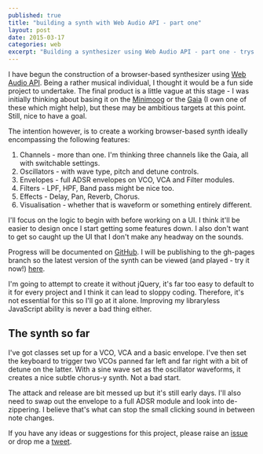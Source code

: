 ```yaml
---
published: true
title: "building a synth with Web Audio API - part one"
layout: post
date: 2015-03-17
categories: web
excerpt: "Building a synthesizer using Web Audio API - part one - trys mudford. front-end developer in Sussex"
---
```


I have begun the construction of a browser-based synthesizer using [Web Audio API](https://dvcs.w3.org/hg/audio/raw-file/tip/webaudio/specification.html). Being a rather musical individual, I thought it would be a fun side project to undertake. The final product is a little vague at this stage - I was initially thinking about basing it on the [Minimoog](http://www.moogmusic.com/products/Minimoog-Voyagers) or the [Gaia](http://www.roland.co.uk/products/gaia_sh-01/) (I own one of these which might help), but these may be ambitious targets at this point. Still, nice to have a goal.

The intention however, is to create a working browser-based synth ideally encompassing the following features:

1. Channels - more than one. I'm thinking three channels like the Gaia, all with switchable settings.
2. Oscillators - with wave type, pitch and detune controls.
3. Envelopes - full ADSR envelopes on VCO, VCA and Filter modules.
3. Filters - LPF, HPF, Band pass might be nice too.
4. Effects - Delay, Pan, Reverb, Chorus.
5. Visualisation - whether that is waveform or something entirely different.

I'll focus on the logic to begin with before working on a UI. I think it'll be easier to design once I start getting some features down. I also don't want to get so caught up the UI that I don't make any headway on the sounds.

Progress will be documented on [GitHub](https://github.com/trys/synth/). I will be publishing to the gh-pages branch so the latest version of the synth can be viewed (and played - try it now!) [here](http://trys.github.io/Synth/).

I'm going to attempt to create it without jQuery, it's far too easy to default to it for every project and I think it can lead to sloppy coding. Therefore, it's not essential for this so I'll go at it alone. Improving my libraryless JavaScript ability is never a bad thing either.

## The synth so far

I've got classes set up for a VCO, VCA and a basic envelope. I've then set the keyboard to trigger two VCOs panned far left and far right with a bit of detune on the latter. With a sine wave set as the oscillator waveforms, it creates a nice subtle chorus-y synth. Not a bad start.

The attack and release are bit messed up but it's still early days. I'll also need to swap out the envelope to a full ADSR module and look into de-zippering. I believe that's what can stop the small clicking sound in between note changes.

If you have any ideas or suggestions for this project, please raise an [issue](https://github.com/trys/Synth/issues) or drop me a [tweet](http://twitter.com/trysmudford).